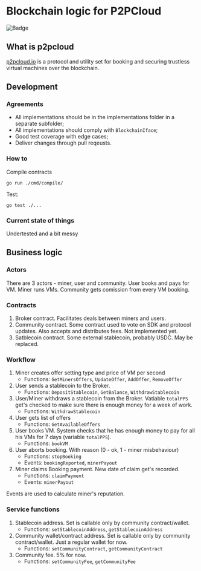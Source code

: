 # Blockchain logic for P2PCloud

![Badge](https://github.com/p2pcloud/protocol/actions/workflows/go.yml/badge.svg)


## What is p2pcloud
[p2pcloud.io](https://p2pcloud.io) is a protocol and utility set for booking and securing trustless virtual machines over the blockchain.

## Development 
### Agreements
- All implementations should be in the implementations folder in a separate subfolder;
- All implementations should comply with `BlockchainIface`;
- Good test coverage with edge cases;
- Deliver changes through pull reqeusts.

### How to 
Compile contracts
```
go run ./cmd/compile/
```
Test:
```
go test ./...
```
### Current state of things
Undertested and a bit messy

## Business logic

### Actors
There are 3 actors - miner, user and community. User books and pays for VM. Miner runs VMs. Community gets comission from every VM booking. 

### Contracts
1. Broker contract. Facilitates deals between miners and users.
2. Community contract. Some contract used to vote on SDK and protocol updates. Also accepts and distributes fees. Not implemented yet.
3. Satblecoin contract. Some external stablecoin, probably USDC. May be replaced.

### Workflow
1. Miner creates offer setting type and price of VM per second
    - Functions: `GetMinersOffers`, `UpdateOffer`, `AddOffer`, `RemoveOffer`
1. User sends a stablecoin to the Broker.
    - Functions: `DepositStablecoin`, `GetBalance`, `WithdrawStablecoin`
1. User/Miner withdraws a stablecoin from the Broker. Vatiable `totalPPS` get's checked to make sure there is enough money for a week of work.
    - Functions: `WithdrawStablecoin`
1. User gets list of offers
    - Functions: `GetAvailableOffers`
1. User books VM. System checks that he has enough money to pay for all his VMs for 7 days (variable `totalPPS`).
    - Functions: `bookVM`
1. User aborts booking. With reason (0 - ok, 1 - miner misbehaviour)
    - Functions: `stopBooking` 
    - Events: `bookingReported`, `minerPayout`
1. Miner claims Booking payment. New date of claim get's recorded. 
    - Functions: `claimPayment`
    - Events: `minerPayout`

Events are used to calculate miner's reputation.

### Service functions
1. Stablecoin address. Set is callable only by community contract/wallet.
    - Functions: `setStablecoinAddress`, `getStablecoinAddress`
1. Community wallet/contract address. Set is callable only by community contract/wallet. Just a regular wallet for now.
    - Functions: `setCommunityContract`, `getCommunityContract`
1. Community fee. 5% for now.
    - Functions: `setCommunityFee`, `getCommunityFee`
